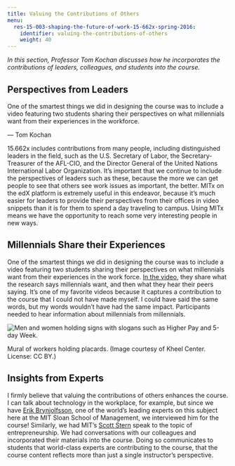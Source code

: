 ```yaml
---
title: Valuing the Contributions of Others
menu:
  res-15-003-shaping-the-future-of-work-15-662x-spring-2016:
    identifier: valuing-the-contributions-of-others
    weight: 40
---
```

_In this section, Professor Tom Kochan discusses how he incorporates the contributions of leaders, colleagues, and students into the course._

Perspectives from Leaders
-------------------------

One of the smartest things we did in designing the course was to include a video featuring two students sharing their perspectives on what millennials want from their experiences in the workforce.

— Tom Kochan

15.662x includes contributions from many people, including distinguished leaders in the field, such as the U.S. Secretary of Labor, the Secretary-Treasurer of the AFL-CIO, and the Director General of the United Nations International Labor Organization. It’s important that we continue to include the perspectives of leaders such as these, because the more we can get people to see that others see work issues as important, the better. MITx on the edX platform is extremely useful in this endeavor, because it’s much easier for leaders to provide their perspectives from their offices in video snippets than it is for them to spend a day traveling to campus. Using MITx means we have the opportunity to reach some very interesting people in new ways.

Millennials Share their Experiences
-----------------------------------

One of the smartest things we did in designing the course was to include a video featuring two students sharing their perspectives on what millennials want from their experiences in the work force. [In the video](./resolveuid/84d30efa9d4853a60448bad4cf0ee3eb), they share what the research says millennials want, and then what they hear their peers saying. It’s one of my favorite videos because it captures a contribution to the course that I could not have made myself. I could have said the same words, but my words wouldn’t have had the same impact. Participants needed to hear information about millennials from millennials.

![Men and women holding signs with slogans such as Higher Pay and 5-day Week.](https://open-learning-course-data.s3.amazonaws.com/res-15-003-shaping-the-future-of-work-15-662x-spring-2016/3c7879acad11273631a5099e3d3c677f_RES.15-003_mural.jpg)

Mural of workers holding placards. (Image courtesy of Kheel Center. License: CC BY.)

Insights from Experts
---------------------

I firmly believe that valuing the contributions of others enhances the course. I can talk about technology in the workplace, for example, but since we have [Erik Brynjolfsson](http://ebusiness.mit.edu/erik/), one of the world’s leading experts on this subject here at the MIT Sloan School of Management, we interviewed him for the course! Similarly, we had MIT’s [Scott Stern](http://mitsloan.mit.edu/faculty-and-research/faculty-directory/detail/?id=41362) speak to the topic of entrepreneurship. We had conversations with our colleagues and incorporated their materials into the course. Doing so communicates to students that world-class experts are contributing to the course, that the course content reflects more than just a single instructor’s perspective.